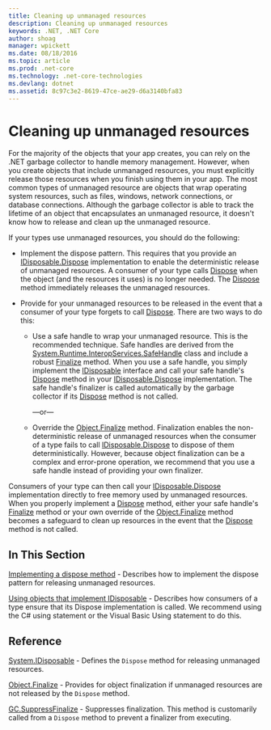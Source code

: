 ```yaml
---
title: Cleaning up unmanaged resources
description: Cleaning up unmanaged resources
keywords: .NET, .NET Core
author: shoag
manager: wpickett
ms.date: 08/18/2016
ms.topic: article
ms.prod: .net-core
ms.technology: .net-core-technologies
ms.devlang: dotnet
ms.assetid: 8c97c3e2-8619-47ce-ae29-d6a3140bfa83
---
```


# Cleaning up unmanaged resources

For the majority of the objects that your app creates, you can rely on the .NET garbage collector to handle memory management. However, when you create objects that include unmanaged resources, you must explicitly release those resources when you finish using them in your app. The most common types of unmanaged resource are objects that wrap operating system resources, such as files, windows, network connections, or database connections. Although the garbage collector is able to track the lifetime of an object that encapsulates an unmanaged resource, it doesn't know how to release and clean up the unmanaged resource. 

If your types use unmanaged resources, you should do the following: 

* Implement the dispose pattern. This requires that you provide an [IDisposable.Dispose](@System.IDisposable#System_IDisposable_Dispose) implementation to enable the deterministic release of unmanaged resources. A consumer of your type calls [Dispose](@System.IDisposable#System_IDisposable_Dispose) when the object (and the resources it uses) is no longer needed. The [Dispose](@System.IDisposable#System_IDisposable_Dispose) method immediately releases the unmanaged resources. 

* Provide for your unmanaged resources to be released in the event that a consumer of your type forgets to call [Dispose](@System.IDisposable#System_IDisposable_Dispose). There are two ways to do this: 

	* Use a safe handle to wrap your unmanaged resource. This is the recommended technique. Safe handles are derived from the [System.Runtime.InteropServices.SafeHandle](@System.Runtime.InteropServices.SafeHandle) class and include a robust [Finalize](@System.Object#System_Object_Finalize) method. When you use a safe handle, you simply implement the [IDisposable](@System.IDisposable) interface and call your safe handle's [Dispose](@System.IDisposable#System_IDisposable_Dispose) method in your [IDisposable.Dispose](@System.IDisposable#System_IDisposable_Dispose) implementation. The safe handle's finalizer is called automatically by the garbage collector if its [Dispose](@System.IDisposable#System_IDisposable_Dispose) method is not called. 

      —or—

	* Override the [Object.Finalize](@System.Object#System_Object_Finalize) method. Finalization enables the non-deterministic release of unmanaged resources when the consumer of a type fails to call [IDisposable.Dispose](@System.IDisposable#System_IDisposable_Dispose) to dispose of them deterministically. However, because object finalization can be a complex and error-prone operation, we recommend that you use a safe handle instead of providing your own finalizer. 

Consumers of your type can then call your [IDisposable.Dispose](@System.IDisposable#System_IDisposable_Dispose) implementation directly to free memory used by unmanaged resources. When you properly implement a [Dispose](@System.IDisposable#System_IDisposable_Dispose) method, either your safe handle's [Finalize](@System.Object#System_Object_Finalize) method or your own override of the [Object.Finalize](@System.Object#System_Object_Finalize) method becomes a safeguard to clean up resources in the event that the [Dispose](@System.IDisposable#System_IDisposable_Dispose) method is not called. 

## In This Section

[Implementing a dispose method](implementing-dispose.md) - Describes how to implement the dispose pattern for releasing unmanaged resources.

[Using objects that implement IDisposable](using-objects.md) - Describes how consumers of a type ensure that its Dispose implementation is called. We recommend using the C# using statement or the Visual Basic Using statement to do this.

## Reference

[System.IDisposable](@System.IDisposable) - Defines the `Dispose` method for releasing unmanaged resources.

[Object.Finalize](@System.Object#System_Object_Finalize) - Provides for object finalization if unmanaged resources are not released by the `Dispose` method. 

[GC.SuppressFinalize](@System.GC#System_GC_SuppressFinalize_System_Object_) - Suppresses finalization. This method is customarily called from a `Dispose` method to prevent a finalizer from executing. 
